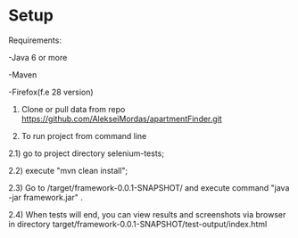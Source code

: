 Setup
===

Requirements:


-Java 6 or more

-Maven

-Firefox(f.e 28 version)


1) Clone or pull data from repo https://github.com/AlekseiMordas/apartmentFinder.git


2) To run project from command line


2.1) go to project directory selenium-tests;
	
	
2.2) execute "mvn clean install";
	

2.3) Go to /target/framework-0.0.1-SNAPSHOT/ and execute command "java -jar framework.jar" .
	

2.4) When tests will end, you can view results and screenshots via browser in directory  target/framework-0.0.1-SNAPSHOT/test-output/index.html    

